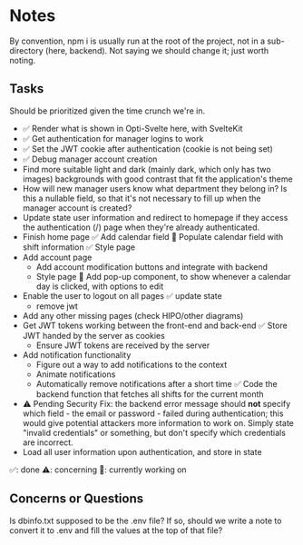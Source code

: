 # Notes

By convention, npm i is usually run at the root of the project, not in a sub-directory (here, backend). Not saying we should change it; just worth noting.

## Tasks

Should be prioritized given the time crunch we're in.

- ✅ Render what is shown in Opti-Svelte here, with SvelteKit
- ✅ Get authentication for manager logins to work
- ✅ Set the JWT cookie after authentication (cookie is not being set)
- ✅ Debug manager account creation
- Find more suitable light and dark (mainly dark, which only has two images) backgrounds with good contrast that fit the application's theme
- How will new manager users know what department they belong in? Is this a nullable field, so that it's not necessary to fill up when the manager account is created?
- Update state user information and redirect to homepage if they access the authentication (/) page when they're already authenticated.
- Finish home page
  ✅ Add calendar field
  🎯 Populate calendar field with shift information 
  ✅ Style page
- Add account page
  - Add account modification buttons and integrate with backend
  - Style page
🎯 Add pop-up component, to show whenever a calendar day is clicked, with options to edit
- Enable the user to logout on all pages
  ✅ update state
  - remove jwt
- Add any other missing pages (check HIPO/other diagrams)
- Get JWT tokens working between the front-end and back-end
  ✅ Store JWT handed by the server as cookies
  - Ensure JWT tokens are received by the server
- Add notification functionality
  - Figure out a way to add notifications to the context
  - Animate notifications
  - Automatically remove notifications after a short time
✅ Code the backend function that fetches all shifts for the current month
- ⚠️ Pending Security Fix: the backend error message should **not** specify which field - the email or password - failed during authentication; this would give potential attackers more information to work on. Simply state "invalid credentials" or something, but don't specify which credentials are incorrect.
- Load all user information upon authentication, and store in state

✅: done
⚠️: concerning
🎯: currently working on

## Concerns or Questions

Is dbinfo.txt supposed to be the .env file? If so, should we write a note to convert it to .env and fill the values at the top of that file?
